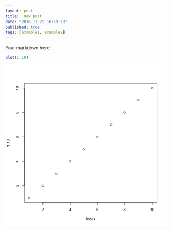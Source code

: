 ```yaml
---
layout: post
title:  new post
date: "2016-11-29 16:59:28"
published: true
tags: [example1, example2]
---
```


Your markdown here!


```r
plot(1:10)
```

![plot of chunk unnamed-chunk-1](/figure/source/new-post/2016-11-29-new-post/unnamed-chunk-1-1.png)
